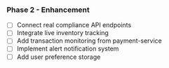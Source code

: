 ### Phase 2 - Enhancement

- [ ] Connect real compliance API endpoints
- [ ] Integrate live inventory tracking
- [ ] Add transaction monitoring from payment-service
- [ ] Implement alert notification system
- [ ] Add user preference storage
